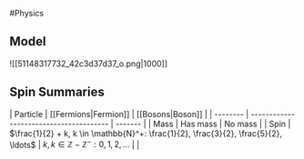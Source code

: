 #Physics 
## Model
![[51148317732_42c3d37d37_o.png|1000]]
## Spin Summaries

| Particle | [[Fermions|Fermion]]                                 | [[Bosons|Boson]]   |
| -------- | --------------------------------------- | ------- |
| Mass     | Has mass                                | No mass |
| Spin     | $\frac{1}{2} + k, k \in \mathbb{N}^+: \frac{1}{2}, \frac{3}{2}, \frac{5}{2}, \ldots$ | $k, k \in \mathbb{Z} - \mathbb{Z}^-:0, 1, 2, \ldots$ |         |